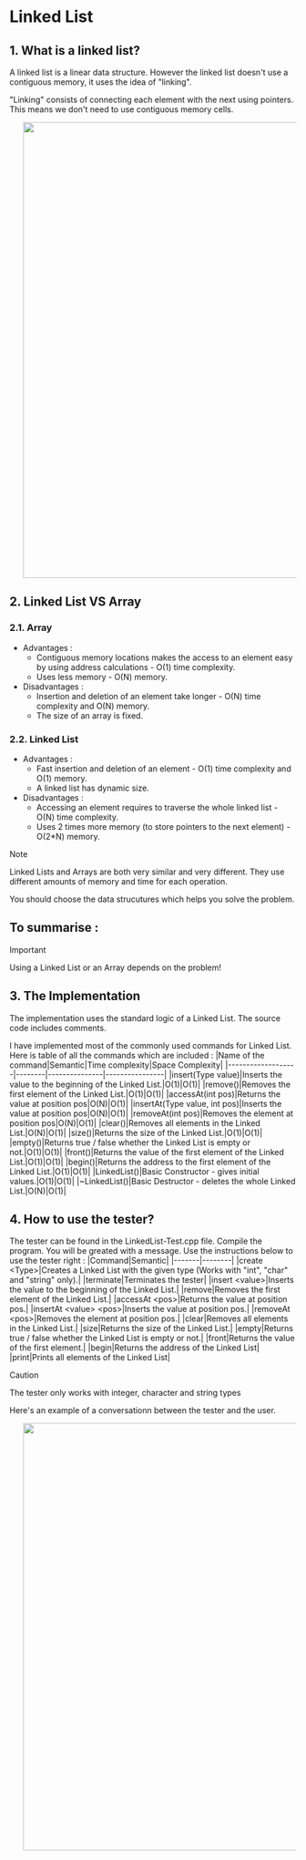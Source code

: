 # Linked List




## 1. What is a linked list?

A linked list is a linear data structure. However the linked list doesn't use a contiguous memory, it uses the idea of "linking".

"Linking" consists of connecting each element with the next using pointers. This means we don't need to use contiguous memory cells. 

<ul class="comments_list"><img src = "https://github.com/NValchanov09/Dynamic-Data-Structures/assets/158312030/bc6290e2-f54c-4436-bff5-080bef0ca72e" style = " display:flex; justify-content: center; align-items: center; width: 800px;"/></ul>
<!--
<img src = "https://github.com/NValchanov09/Dynamic-Data-Structures/assets/158312030/23220bba-fe69-40b6-b292-825a9acbd115" style = "width : 1000px;"/>
-->

## 2. Linked List VS Array

### 2.1. Array
 - Advantages :
   - Contiguous memory locations makes the access to an element easy by using address calculations - O(1) time complexity.
   - Uses less memory - O(N) memory.
 - Disadvantages :
   - Insertion and deletion of an element take longer - O(N) time complexity and O(N) memory.
   - The size of an array is fixed.

### 2.2. Linked List
 - Advantages :
   - Fast insertion and deletion of an element - O(1) time complexity and O(1) memory.
   - A linked list has dynamic size.
 - Disadvantages :
   - Accessing an element requires to traverse the whole linked list - O(N) time complexity.
   - Uses 2 times more memory (to store pointers to the next element) - O(2*N) memory.

  >[!NOTE]
  > Linked Lists and Arrays are both very similar and very different. They use different amounts of memory and time for each operation.
  >
  > You should choose the data strucutures which helps you solve the problem.

## To summarise :
  
  >[!IMPORTANT]
  > Using a Linked List or an Array depends on the problem!


## 3. The Implementation
The implementation uses the standard logic of a Linked List. 
The source code includes comments.

I have implemented most of the commonly used commands for Linked List. Here is table of all the commands which are included :
|Name of the command|Semantic|Time complexity|Space Complexity|
|-------------------|--------|---------------|----------------|
|insert(Type value)|Inserts the value to the beginning of the Linked List.|O(1)|O(1)|
|remove()|Removes the first element of the Linked List.|O(1)|O(1)|
|accessAt(int pos)|Returns the value at position pos|O(N)|O(1)|
|insertAt(Type value, int pos)|Inserts the value at position pos|O(N)|O(1)|
|removeAt(int pos)|Removes the element at position pos|O(N)|O(1)|
|clear()|Removes all elements in the Linked List.|O(N)|O(1)|
|size()|Returns the size of the Linked List.|O(1)|O(1)|
|empty()|Returns true / false whether the Linked List is empty or not.|O(1)|O(1)|
|front()|Returns the value of the first element of the Linked List.|O(1)|O(1)|
|begin()|Returns the address to the first element of the Linked List.|O(1)|O(1)|
|LinkedList()|Basic Constructor - gives initial values.|O(1)|O(1)|
|~LinkedList()|Basic Destructor - deletes the whole Linked List.|O(N)|O(1)|


## 4. How to use the tester?

The tester can be found in the LinkedList-Test.cpp file. Compile the program. You will be greated with a message. 
Use the instructions below to use the tester right :
|Command|Semantic|
|-------|--------|
|create \<Type\>|Creates a Linked List with the given type (Works with "int", "char" and "string" only).|
|terminate|Terminates the tester|
|insert \<value\>|Inserts the value to the beginning of the Linked List.|
|remove|Removes the first element of the Linked List.|
|accessAt \<pos\>|Returns the value at position pos.|
|insertAt \<value\> \<pos\>|Inserts the value at position pos.|
|removeAt \<pos\>|Removes the element at position pos.|
|clear|Removes all elements in the Linked List.|
|size|Returns the size of the Linked List.|
|empty|Returns true / false whether the Linked List is empty or not.|
|front|Returns the value of the first element.|
|begin|Returns the address of the Linked List|
|print|Prints all elements of the Linked List|

> [!CAUTION]
> The tester only works with integer, character and string types

Here's an example of a conversationn between the tester and the user.


<ul class="comments_list"><img src = "https://github.com/NValchanov09/Dynamic-Data-Structures/assets/158312030/4783b388-730b-4c9b-970c-7bb5ab382e33" style = " display:flex; justify-content: center; align-items: center; width: 750px;"/></ul>
